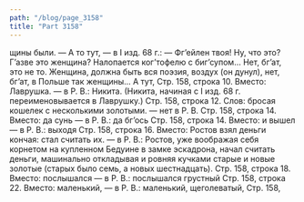```yaml
---
path: "/blog/page_3158"
title: "Part 3158"
---
```


щины были. — А то тут, — в I изд. 68 г.: — Фг’ейлен твоя! Ну, что это? Г’азве это женщина? Налопается ког’тофелю с биг’супом... Нет, бг’ат, это не то. Женщина, должна быть вся поэзия, воздух (он дунул), нет, бг’ат, в Польше так женщины... А тут,
Стр. 158, строка 10.
Вместо: Лаврушка. — в Р. В.: Никита. (Никита, начиная с I изд. 68 г. переименовывается в Лаврушку.)
Стр. 158, строка 12.
Слов: бросая кошелек с несколькими золотыми. — нет в Р. В.
Стр. 158, строка 14.
Вместо: да сунь — в Р. В.: да бг’ось
Стр. 158, строка 14.
Вместо: и вышел — в Р. В.: выходя
Стр. 158, строка 16.
Вместо: Ростов взял деньги кончая: стал считать их. — в Р. В.: Ростов, уже воображая себя корнетом на купленном Бедуине в замке эскадрона, начал считать деньги, машинально откладывая и ровняя кучками старые и новые золотые (старых было семь, а новых шестнадцать).
Стр. 158, строка 18.
Вместо: послышался — в Р. В.: послышался грустный
Стр. 158, строка 22.
Вместо: маленький, — в Р. В.: маленький, щеголеватый,
Стр. 158,
